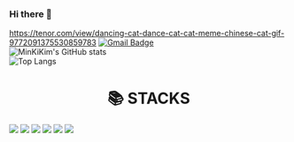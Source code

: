### Hi there 👋
https://tenor.com/view/dancing-cat-dance-cat-cat-meme-chinese-cat-gif-9772091375530859783
[![Gmail Badge](https://img.shields.io/badge/-mingig014@gmail.com-c14438?style=flat&logo=Gmail&logoColor=white&link=mailto:mingig014@gmail.com)](mailto:mingig014@gmail.com)</br> 
![MinKiKim's GitHub stats](https://github-readme-stats.vercel.app/api?username=mk642&show_icons=true&theme=sky)</br>
![Top Langs](https://github-readme-stats.vercel.app/api/top-langs/?username=mk642&layout=compact)


<div align=center><h1>📚 STACKS</h1></div> 
<img src="https://img.shields.io/badge/java-007396?style=for-the-badge&logo=java&logoColor=white">
<img src="https://img.shields.io/badge/c-00599C?style=for-the-badge&logo=c&logoColor=white">
<img src="https://img.shields.io/badge/JavaScript-F7DF1E?style=flat-square&logo=javascript&logoColor=black"/>
<img src="https://img.shields.io/badge/html5-E34F26?style=for-the-badge&logo=html5&logoColor=white">  
<img src="https://img.shields.io/badge/css-1572B6?style=for-the-badge&logo=css3&logoColor=white"> 
<img src="https://img.shields.io/badge/mariaDB-003545?style=for-the-badge&logo=mariaDB&logoColor=white"> 

